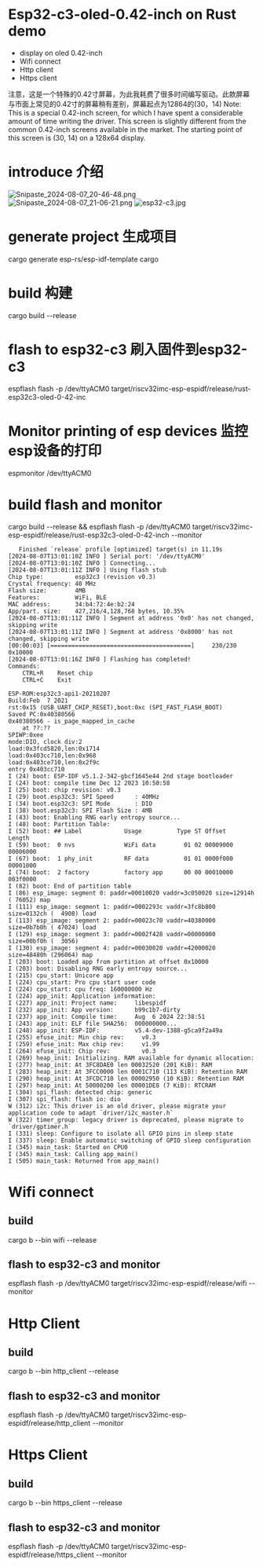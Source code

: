 # Esp32-c3-oled-0.42-inch on Rust demo
* display on oled 0.42-inch 
* Wifi connect
* Http client
* Https client

注意，这是一个特殊的0.42寸屏幕，为此我耗费了很多时间编写驱动。此款屏幕与市面上常见的0.42寸的屏幕稍有差别，屏幕起点为12864的(30，14)
Note: This is a special 0.42-inch screen, for which I have spent a considerable amount of time writing the driver. 
This screen is slightly different from the common 0.42-inch screens available in the market. The starting point of this screen is (30, 14) on a 128x64 display.

# introduce 介绍
![Snipaste_2024-08-07_20-46-48.png](Snipaste_2024-08-07_20-46-48.png)
![Snipaste_2024-08-07_21-06-21.png](Snipaste_2024-08-07_21-06-21.png)
![esp32-c3.jpg](esp32-c3.jpg)

# generate project 生成项目
cargo generate esp-rs/esp-idf-template cargo

# build 构建
cargo build --release

# flash to esp32-c3 刷入固件到esp32-c3
espflash flash -p /dev/ttyACM0  target/riscv32imc-esp-espidf/release/rust-esp32c3-oled-0-42-inc
# Monitor printing of esp devices 监控esp设备的打印
espmonitor /dev/ttyACM0

# build  flash and monitor
cargo build --release && espflash flash -p /dev/ttyACM0  target/riscv32imc-esp-espidf/release/rust-esp32c3-oled-0-42-inch --monitor

```
   Finished `release` profile [optimized] target(s) in 11.19s
[2024-08-07T13:01:10Z INFO ] Serial port: '/dev/ttyACM0'
[2024-08-07T13:01:10Z INFO ] Connecting...
[2024-08-07T13:01:11Z INFO ] Using flash stub
Chip type:         esp32c3 (revision v0.3)
Crystal frequency: 40 MHz
Flash size:        4MB
Features:          WiFi, BLE
MAC address:       34:b4:72:4e:b2:24
App/part. size:    427,216/4,128,768 bytes, 10.35%
[2024-08-07T13:01:11Z INFO ] Segment at address '0x0' has not changed, skipping write
[2024-08-07T13:01:11Z INFO ] Segment at address '0x8000' has not changed, skipping write
[00:00:03] [========================================]     230/230     0x10000                                                                                                                                                                                                                                      [2024-08-07T13:01:16Z INFO ] Flashing has completed!
Commands:
    CTRL+R    Reset chip
    CTRL+C    Exit

ESP-ROM:esp32c3-api1-20210207
Build:Feb  7 2021
rst:0x15 (USB_UART_CHIP_RESET),boot:0xc (SPI_FAST_FLASH_BOOT)
Saved PC:0x40380566
0x40380566 - is_page_mapped_in_cache
    at ??:??
SPIWP:0xee
mode:DIO, clock div:2
load:0x3fcd5820,len:0x1714
load:0x403cc710,len:0x968
load:0x403ce710,len:0x2f9c
entry 0x403cc710
I (24) boot: ESP-IDF v5.1.2-342-gbcf1645e44 2nd stage bootloader
I (24) boot: compile time Dec 12 2023 10:50:58
I (25) boot: chip revision: v0.3
I (29) boot.esp32c3: SPI Speed      : 40MHz
I (34) boot.esp32c3: SPI Mode       : DIO
I (38) boot.esp32c3: SPI Flash Size : 4MB
I (43) boot: Enabling RNG early entropy source...
I (48) boot: Partition Table:
I (52) boot: ## Label            Usage          Type ST Offset   Length
I (59) boot:  0 nvs              WiFi data        01 02 00009000 00006000
I (67) boot:  1 phy_init         RF data          01 01 0000f000 00001000
I (74) boot:  2 factory          factory app      00 00 00010000 003f0000
I (82) boot: End of partition table
I (86) esp_image: segment 0: paddr=00010020 vaddr=3c050020 size=12914h ( 76052) map
I (111) esp_image: segment 1: paddr=0002293c vaddr=3fc8b800 size=0132ch (  4908) load
I (113) esp_image: segment 2: paddr=00023c70 vaddr=40380000 size=0b7b0h ( 47024) load
I (129) esp_image: segment 3: paddr=0002f428 vaddr=00000000 size=00bf0h (  3056) 
I (130) esp_image: segment 4: paddr=00030020 vaddr=42000020 size=48480h (296064) map
I (203) boot: Loaded app from partition at offset 0x10000
I (203) boot: Disabling RNG early entropy source...
I (215) cpu_start: Unicore app
I (224) cpu_start: Pro cpu start user code
I (224) cpu_start: cpu freq: 160000000 Hz
I (224) app_init: Application information:
I (227) app_init: Project name:     libespidf
I (232) app_init: App version:      b99c1b7-dirty
I (237) app_init: Compile time:     Aug  6 2024 22:38:51
I (243) app_init: ELF file SHA256:  000000000...
I (248) app_init: ESP-IDF:          v5.4-dev-1388-g5ca9f2a49a
I (255) efuse_init: Min chip rev:     v0.3
I (259) efuse_init: Max chip rev:     v1.99 
I (264) efuse_init: Chip rev:         v0.3
I (269) heap_init: Initializing. RAM available for dynamic allocation:
I (277) heap_init: At 3FC8DAE0 len 00032520 (201 KiB): RAM
I (283) heap_init: At 3FCC0000 len 0001C710 (113 KiB): Retention RAM
I (290) heap_init: At 3FCDC710 len 00002950 (10 KiB): Retention RAM
I (297) heap_init: At 50000200 len 00001DE8 (7 KiB): RTCRAM
I (304) spi_flash: detected chip: generic
I (307) spi_flash: flash io: dio
W (312) i2c: This driver is an old driver, please migrate your application code to adapt `driver/i2c_master.h`
W (322) timer_group: legacy driver is deprecated, please migrate to `driver/gptimer.h`
I (331) sleep: Configure to isolate all GPIO pins in sleep state
I (337) sleep: Enable automatic switching of GPIO sleep configuration
I (345) main_task: Started on CPU0
I (345) main_task: Calling app_main()
I (505) main_task: Returned from app_main()

```

# Wifi connect
## build
cargo b --bin wifi --release

## flash to esp32-c3  and monitor
espflash flash -p /dev/ttyACM0  target/riscv32imc-esp-espidf/release/wifi --monitor

# Http Client
## build
cargo b --bin http_client --release

## flash to esp32-c3  and monitor
espflash flash -p /dev/ttyACM0  target/riscv32imc-esp-espidf/release/http_client --monitor


# Https Client
## build
cargo b --bin https_client --release

## flash to esp32-c3  and monitor
espflash flash -p /dev/ttyACM0  target/riscv32imc-esp-espidf/release/https_client --monitor